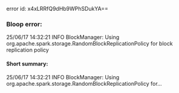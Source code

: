 error id: x4xLRRfQ9dHb9WPhSDukYA==
### Bloop error:

25/06/17 14:32:21 INFO BlockManager: Using org.apache.spark.storage.RandomBlockReplicationPolicy for block replication policy
#### Short summary: 

25/06/17 14:32:21 INFO BlockManager: Using org.apache.spark.storage.RandomBlockReplicationPolicy for...